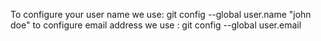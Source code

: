 To configure your user name we use:
git config --global user.name "john doe"
to configure email address we use :
git config --global user.email

